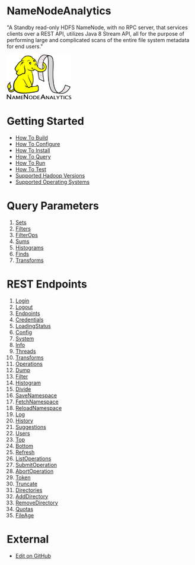 NameNodeAnalytics
=================

"A Standby read-only HDFS NameNode, with no RPC server, that services clients over a REST API, utilizes Java 8 Stream API, all for the purpose of performing large and complicated scans of the entire file system metadata for end users."

<img src="images/NNA-logo.png" width="174" height="120" />

Getting Started
=================

  * [How To Build](Getting_Started/How_To_Build.md)
  * [How To Configure](Getting_Started/How_To_Configure.md)
  * [How To Install](Getting_Started/How_To_Install.md)
  * [How To Query](Getting_Started/How_To_Query.md)
  * [How To Run](Getting_Started/How_To_Run.md)
  * [How To Test](Getting_Started/How_To_Test.md)
  * [Supported Hadoop Versions](Getting_Started/Supported_Hadoop_Versions.md)
  * [Supported Operating Systems](Getting_Started/Supported_Operating_Systems.md)

Query Parameters
=================

  1. [Sets](Query_Parameters/1_Sets.md)
  2. [Filters](Query_Parameters/2_Filters.md)
  3. [FilterOps](Query_Parameters/3_FilterOps.md)
  4. [Sums](Query_Parameters/4_Sums.md)
  5. [Histograms](Query_Parameters/5_Histograms.md)
  6. [Finds](Query_Parameters/6_Finds.md)
  7. [Transforms](Query_Parameters/7_Transforms.md)

REST Endpoints
=================

  1. [Login](REST_Endpoints/Login.md)
  2. [Logout](REST_Endpoints/Logout.md)
  3. [Endpoints](REST_Endpoints/Endpoints.md)
  4. [Credentials](REST_Endpoints/Credentials.md)
  5. [LoadingStatus](REST_Endpoints/LoadingStatus.md)
  6. [Config](REST_Endpoints/Config.md)
  7. [System](REST_Endpoints/System.md)
  8. [Info](REST_Endpoints/Info.md)
  9. [Threads](REST_Endpoints/Threads.md)
  10. [Transforms](REST_Endpoints/Transforms.md)
  11. [Operations](REST_Endpoints/Operations.md)
  12. [Dump](REST_Endpoints/Dump.md)
  13. [Filter](REST_Endpoints/Filter.md)
  14. [Histogram](REST_Endpoints/Histogram.md)
  15. [Divide](REST_Endpoints/Divide.md)
  16. [SaveNamespace](REST_Endpoints/SaveNamespace.md)
  17. [FetchNamespace](REST_Endpoints/FetchNamespace.md)
  18. [ReloadNamespace](REST_Endpoints/ReloadNamespace.md)
  19. [Log](REST_Endpoints/Log.md)
  20. [History](REST_Endpoints/History.md)
  21. [Suggestions](REST_Endpoints/Suggestions.md)
  22. [Users](REST_Endpoints/Users.md)
  23. [Top](REST_Endpoints/Top.md)
  24. [Bottom](REST_Endpoints/Bottom.md)
  25. [Refresh](REST_Endpoints/Refresh.md)
  26. [ListOperations](REST_Endpoints/ListOperations.md)
  27. [SubmitOperation](REST_Endpoints/SubmitOperation.md)
  28. [AbortOperation](REST_Endpoints/AbortOperation.md)
  29. [Token](REST_Endpoints/Token.md)
  30. [Truncate](REST_Endpoints/Truncate.md)
  31. [Directories](REST_Endpoints/Directories.md)
  32. [AddDirectory](REST_Endpoints/AddDirectory.md)
  33. [RemoveDirectory](REST_Endpoints/RemoveDirectory.md)
  34. [Quotas](REST_Endpoints/Quotas.md)
  35. [FileAge](REST_Endpoints/FileAge.md)

External
=================

  * [Edit on GitHub](https://github.com/paypal/NNAnalytics)
